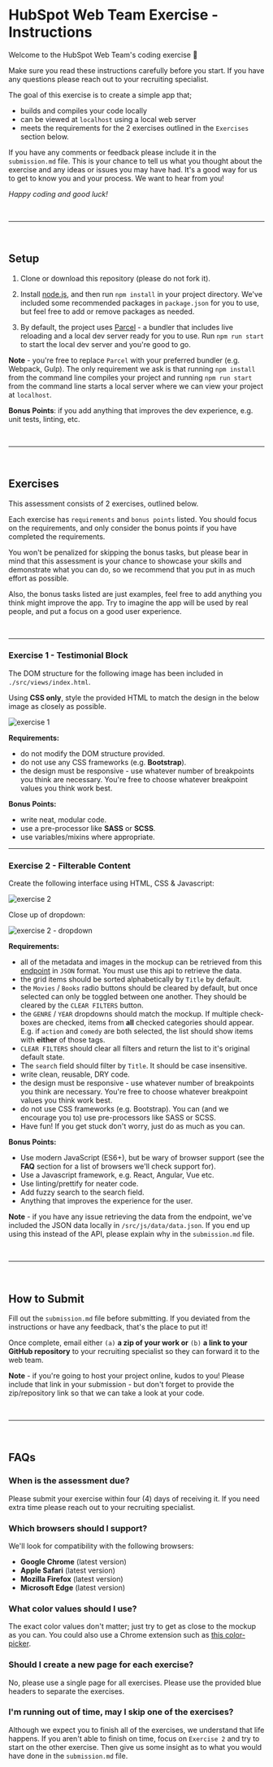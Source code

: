 # HubSpot Web Team Exercise - Instructions

Welcome to the HubSpot Web Team's coding exercise 👋

Make sure you read these instructions carefully before you start. If you have any questions please reach out to your recruiting specialist.

The goal of this exercise is to create a simple app that;

- builds and compiles your code locally
- can be viewed at `localhost` using a local web server
- meets the requirements for the 2 exercises outlined in the `Exercises` section below.

If you have any comments or feedback please include it in the `submission.md` file. This is your chance to tell us what you thought about the exercise and any ideas or issues you may have had. It's a good way for us to get to know you and your process. We want to hear from you!

*Happy coding and good luck!*

<br />

---

<br />

## Setup

1. Clone or download this repository (please do not fork it).

2. Install [node.js](https://nodejs.org/en/download/), and then run `npm install` in your project directory. We've included some recommended packages in `package.json` for you to use, but feel free to add or remove packages as needed.

3. By default, the project uses [Parcel](https://parceljs.org/) - a bundler that includes live reloading and a local dev server ready for you to use. Run `npm run start` to start the local dev server and you're good to go.

**Note** - you're free to replace `Parcel` with your preferred bundler (e.g. Webpack, Gulp). The only requirement we ask is that running `npm install` from the command line compiles your project and running `npm run start` from the command line starts a local server where we can view your project at `localhost`.

**Bonus Points**: if you add anything that improves the dev experience, e.g. unit tests, linting, etc.

<br />

---

<br />

## Exercises

This assessment consists of 2 exercises, outlined below.

Each exercise has `requirements` and `bonus points` listed. You should focus on the requirements, and only consider the bonus points if you have completed the requirements.

You won't be penalized for skipping the bonus tasks, but please bear in mind that this assessment is your chance to showcase your skills and demonstrate what you can do, so we recommend that you put in as much effort as possible.

Also, the bonus tasks listed are just examples, feel free to add anything you think might improve the app. Try to imagine the app will be used by real people, and put a focus on a good user experience.

<br />

---

### **Exercise 1 - Testimonial Block**

The DOM structure for the following image has been included in `./src/views/index.html`.

Using **CSS only**, style the provided HTML to match the design in the below image as closely as possible.

![exercise 1](https://cdn2.hubspot.net/hubfs/53/web_team/web-team-test/exercise-1.png)

**Requirements:**

- do not modify the DOM structure provided.
- do not use any CSS frameworks (e.g. **Bootstrap**).
- the design must be responsive - use whatever number of breakpoints you think are necessary. You're free to choose whatever breakpoint values you think work best.

**Bonus Points:**

- write neat, modular code.
- use a pre-processor like **SASS** or
**SCSS**.
- use variables/mixins where appropriate.

---

### **Exercise 2 - Filterable Content**

Create the following interface using HTML, CSS & Javascript:

![exercise 2](./exercise-2.gif)

Close up of dropdown:

![exercise 2 - dropdown](https://cdn2.hubspot.net/hubfs/53/web_team/web-team-test/dropdown.png)

**Requirements:**

- all of the metadata and images in the mockup can be retrieved from this [endpoint](https://raw.githubusercontent.com/HubSpotWebTeam/CodeExercise/main/src/js/data/data.json) in `JSON` format. You must use this api to retrieve the data.
- the grid items should be sorted alphabetically by `Title` by default.
- the `Movies` / `Books` radio buttons should be cleared by default, but once selected can only be toggled between one another. They should be cleared by the `CLEAR FILTERS` button.
- the `GENRE` / `YEAR` dropdowns should match the mockup. If multiple check-boxes are checked, items from **all** checked categories should appear. E.g. if `action` and `comedy` are both selected, the list should show items with **either** of those tags.
- `CLEAR FILTERS` should clear all filters and return the list to it's original default state.
- The `search` field should filter by `Title`. It should be case insensitive.
- write clean, reusable, DRY code.
- the design must be responsive - use whatever number of breakpoints you think are necessary. You're free to choose whatever breakpoint values you think work best.
- do not use CSS frameworks (e.g. Bootstrap). You can (and we encourage you to) use pre-processors like SASS or SCSS.
- Have fun! If you get stuck don't worry, just do as much as you can.

**Bonus Points:**

- Use modern JavaScript (ES6+), but be wary of browser support (see the **FAQ** section for a list of browsers we'll check support for).
- Use a Javascript framework, e.g. React, Angular, Vue etc.
- Use linting/prettify for neater code.
- Add fuzzy search to the search field.
- Anything that improves the experience for the user.

**Note** - if you have any issue retrieving the data from the endpoint, we've included the JSON data locally in `/src/js/data/data.json`. If you end up using this instead of the API, please explain why in the `submission.md` file.

<br />

---

<br />

## How to Submit

Fill out the `submission.md` file before submitting. If you deviated from the instructions or have any feedback, that's the place to put it!

 Once complete, email either `(a)` **a zip of your work or** `(b)` **a link to your GitHub repository** to your recruiting specialist so they can forward it to the web team.

**Note** - if you're going to host your project online, kudos to you! Please include that link in your submission - but don't forget to provide the zip/repository link so that we can take a look at your code.

<br />

---

<br />

## FAQs

### **When is the assessment due?**

Please submit your exercise within four (4) days of receiving it. If you need extra time please reach out to your recruiting specialist.

### **Which browsers should I support?**

We'll look for compatibility with the following browsers:

- **Google Chrome** (latest version)
- **Apple Safari** (latest version)
- **Mozilla Firefox** (latest version)
- **Microsoft Edge** (latest version)

### **What color values should I use?**

The exact color values don't matter; just try to get as close to the mockup as you can. You could also use a Chrome extension such as <a href="https://chrome.google.com/webstore/detail/colorpick-eyedropper/ohcpnigalekghcmgcdcenkpelffpdolg?hl=en" target="_blank">this color-picker</a>.

### **Should I create a new page for each exercise?**

No, please use a single page for all exercises. Please use the provided blue headers to separate the exercises.

### **I'm running out of time, may I skip one of the exercises?**

Although we expect you to finish all of the exercises, we understand that life happens. If you aren't able to finish on time, focus on `Exercise 2` and try to start on the other exercise. Then give us some insight as to what you would have done in the `submission.md` file.
